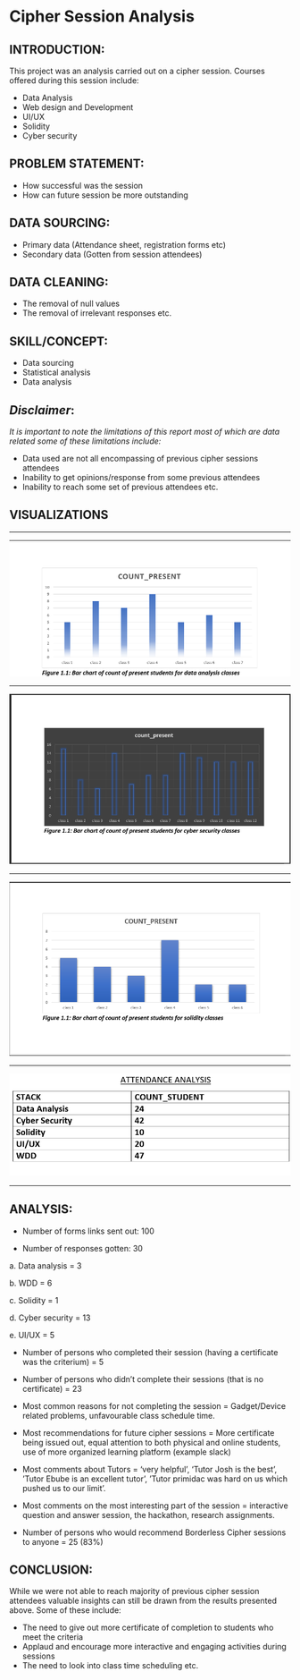 # Cipher Session Analysis

## INTRODUCTION:
This project was an analysis carried out on a cipher session.
Courses offered during this session include:
-	Data Analysis
-	Web design and Development
-	UI/UX
-	Solidity
-	Cyber security 

## PROBLEM STATEMENT:
- How successful was the session
-  How can future session be more outstanding 

##  DATA SOURCING:
-	Primary data (Attendance sheet, registration forms etc)
-	Secondary data (Gotten from session attendees)

## DATA CLEANING:
-	The removal of null values
-	The removal of irrelevant responses etc.

## SKILL/CONCEPT: 
-	Data sourcing 
-	Statistical analysis
-	Data analysis 

## _Disclaimer_: 
  _It is important to note the limitations of this report most of which are data related some of these limitations include:_
-	 Data used are not all encompassing of previous cipher sessions attendees 
-	Inability to get opinions/response from some previous attendees
- Inability to reach some set of previous attendees etc.


## VISUALIZATIONS
_____
![](real_DA.png)
______
![](real_SE.png)
____
![](real_solidity.png)
_____
![](total_stu.png)
_____


## ANALYSIS:
-	Number of forms links sent out: 100

-	Number of responses gotten: 30

a.	Data analysis = 3

b.	WDD = 6

c.	Solidity = 1

d.	Cyber security = 13

e.	UI/UX = 5


-	Number of persons who completed their session (having a certificate was the criterium) = 5

-	Number of persons who didn’t complete their sessions (that is no certificate) = 23

-	Most common reasons for not completing the session = Gadget/Device related problems, unfavourable class schedule time.

-	Most recommendations for future cipher sessions = More certificate being issued out, equal attention to both physical and online students, use of more organized learning platform (example slack)

-	Most comments about Tutors = ‘very helpful’, ‘Tutor Josh is the best’, ’Tutor Ebube is an excellent tutor’, ’Tutor primidac was hard on us which pushed us to our limit’.

-	Most comments on the most interesting part of the session = interactive question and answer session, the hackathon, research assignments.

-	Number of persons who would recommend Borderless Cipher sessions to anyone = 25 (83%)


## 	CONCLUSION:
While we were not able to reach majority of previous cipher session attendees valuable insights can still be drawn from the results presented above. Some of these include:
-	The need to give out more certificate of completion to students who meet the criteria
-	Applaud and encourage more interactive and engaging activities during sessions
-	The need to look into class time scheduling etc.



